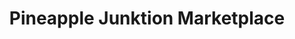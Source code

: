 ---
title: "Pineapple Junktion Marketplace"
url: /anna-maria/pineapple-junktion-marketplace/
shop: art
---
